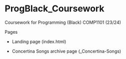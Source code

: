 # ProgBlack_Coursework
Coursework for Programming (Black) COMP1101 (23/24)

Pages

- Landing page (index.html)

- Concertina Songs archive page (_Concertina-Songs)